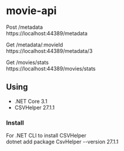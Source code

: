 # movie-api

Post /metadata <br/>
https://localhost:44389/metadata

Get /metadata/:movieId <br/>
https://localhost:44389/metadata/3

Get /movies/stats <br/>
https://localhost:44389/movies/stats


## Using

- .NET Core 3.1<br/>
- CSVHelper 27.1.1

###  Install
For .NET CLI to install CSVHelper<br/>
dotnet add package CsvHelper --version 27.1.1
